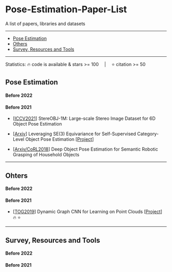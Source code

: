 # Pose-Estimation-Paper-List
A list of papers, libraries and datasets

---
- [Pose Estimation](#Pose-Estimation)
- [Others](#Ohters)
- [Survey, Resources and Tools](#survey-resources-and-tools)
---



Statistics: :fire: code is available & stars >= 100 &emsp;|&emsp; :star: citation >= 50



## Pose Estimation

#### Before 2022

#### Before 2021
- [[ICCV2021](https://arxiv.org/abs/2109.10115v2)] StereOBJ-1M: Large-scale Stereo Image Dataset for 6D Object Pose Estimation

- [[Arxiv](https://arxiv.org/abs/2111.00190)] Leveraging SE(3) Equivariance for Self-Supervised Category-Level Object Pose Estimation [[Project](https://dragonlong.github.io/equi-pose/)]
- [[Arxiv/CoRL2018](https://arxiv.org/abs/1809.10790)] Deep Object Pose Estimation for Semantic Robotic Grasping of Household Objects  

---

## Ohters

#### Before 2022

#### Before 2021
- [[TOG2019](https://arxiv.org/pdf/1801.07829.pdf)] Dynamic Graph CNN for Learning on Point Clouds [[Project](https://liuziwei7.github.io/projects/DGCNN)] :fire: :star:

---

## Survey, Resources and Tools

#### Before 2022

#### Before 2021
